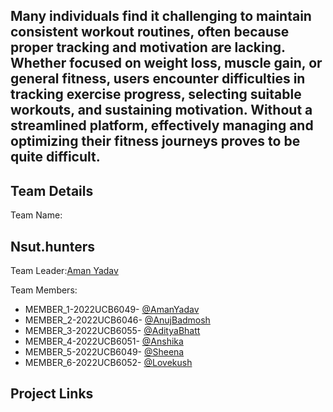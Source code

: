 <h2>Many individuals find it challenging to maintain consistent workout routines, often because proper tracking and motivation are lacking. Whether focused on weight loss, muscle gain, or general fitness, users encounter difficulties in tracking exercise progress, selecting suitable workouts, and sustaining motivation. Without a streamlined platform, effectively managing and optimizing their fitness journeys proves to be quite difficult.</h2>

<h2>Team Details</h2>
Team Name:<h2>Nsut.hunters</h2>

Team Leader:<a href="https://www.w3schools.com">Aman Yadav</a>

Team Members:
<ul>
  <li>MEMBER_1-2022UCB6049-
    <a href="https://www.w3schools.com">@AmanYadav</a>
  </li>
  <li>MEMBER_2-2022UCB6046-
    <a href="https://www.w3schools.com">@AnujBadmosh</a>
  </li>
  <li>MEMBER_3-2022UCB6055-
    <a href="https://www.w3schools.com">@AdityaBhatt</a>
  </li>
  <li>MEMBER_4-2022UCB6051-
    <a href="https://www.w3schools.com">@Anshika</a>
  </li>
  <li>MEMBER_5-2022UCB6049-
    <a href="https://www.w3schools.com">@Sheena</a>
  </li>
  <li>MEMBER_6-2022UCB6052-
    <a href="https://github.com/Lovekush-1509">@Lovekush</a>
  </li>
</ul>

<h2>Project Links</h2>
